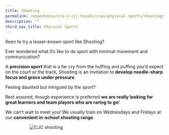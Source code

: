```yaml
---
title: Shooting
permalink: /eopenhouse/cca-n-cjc-houses/ccas/physical-sports/shooting/
description: ""
third_nav_title: Physical Sports
---
```

Keen to try a lesser-known sport like Shooting?

Ever wondered what it’s like to do sport with minimal movement and communication?

  

A&nbsp;**precision sport**&nbsp;that is a far cry from the huffing and puffing you’d expect on the court or the track, Shooting is an invitation to&nbsp;**develop needle-sharp focus and grace under pressure**.

  

Feeling daunted but intrigued by the sport?

  

Rest assured, though experience is preferred&nbsp;**we are really looking for great learners and team players who are raring to go**!

  

We can’t wait to meet you! We usually train on Wednesdays and Fridays at our&nbsp;**convenient in-school shooting range**.

<style>  
img {  
  display: block;  
  margin-left: auto;  
  margin-right: auto;  
}  
</style>  
<img style="width:70%;" alt="CJC shooting" src="![](/images/cjc%20shooting.JPG)">  
  
 